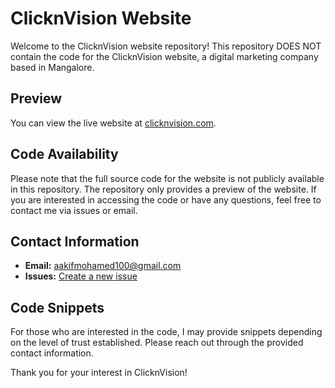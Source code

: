 # ClicknVision Website

Welcome to the ClicknVision website repository! This repository DOES NOT contain the code for the ClicknVision website, a digital marketing company based in Mangalore.

## Preview

You can view the live website at [clicknvision.com](https://www.clicknvision.com).

## Code Availability

Please note that the full source code for the website is not publicly available in this repository. The repository only provides a preview of the website. If you are interested in accessing the code or have any questions, feel free to contact me via issues or email.

## Contact Information

- **Email:** [aakifmohamed100@gmail.com](mailto:aakifmohamed100@gmail.com)
- **Issues:** [Create a new issue](https://github.com/aakif100/clicknvision-website/issues)



## Code Snippets

For those who are interested in the code, I may provide snippets depending on the level of trust established. Please reach out through the provided contact information.

Thank you for your interest in ClicknVision!
